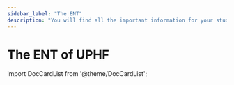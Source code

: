 ```yaml
---
sidebar_label: "The ENT"
description: "You will find all the important information for your studies: Emails, schedule, Moodle, grades..."
---
```



# The ENT of UPHF

import DocCardList from '@theme/DocCardList';

<DocCardList />


